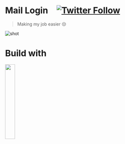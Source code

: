 # Mail Login [![Twitter Follow](https://img.shields.io/twitter/follow/abranhe.svg?style=social)](https://twitter.com/abranhe)


> Making my job easier 😒

![shot](https://cdn.abranhe.com/projects/mail.abranhe.com/shot.png)


# Build with

<a href="https://mail.zoho.com"><img src="https://assets.pcmag.com/media/images/494384-zoho-mail-logo.jpg" width="25%">
</a>

